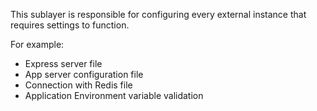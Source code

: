 This sublayer is responsible for configuring every external instance that requires settings to function.

For example:

- Express server file
- App server configuration file
- Connection with Redis file
- Application Environment variable validation